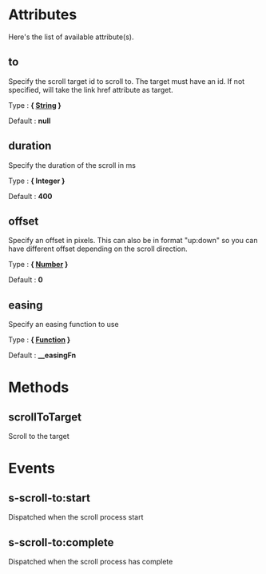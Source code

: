 # Attributes

Here's the list of available attribute(s).

## to

Specify the scroll target id to scroll to.
The target must have an id.
If not specified, will take the link href attribute as target.

Type : **{ [String](https://developer.mozilla.org/fr/docs/Web/JavaScript/Reference/Objets_globaux/String) }**

Default : **null**


## duration

Specify the duration of the scroll in ms

Type : **{ Integer }**

Default : **400**


## offset

Specify an offset in pixels.
This can also be in format "up:down" so you can have different offset depending on the scroll direction.

Type : **{ [Number](https://developer.mozilla.org/fr/docs/Web/JavaScript/Reference/Objets_globaux/Number) }**

Default : **0**


## easing

Specify an easing function to use

Type : **{ [Function](https://developer.mozilla.org/fr/docs/Web/JavaScript/Reference/Objets_globaux/Function) }**

Default : **__easingFn**




# Methods


## scrollToTarget

Scroll to the target


# Events


## s-scroll-to:start

Dispatched when the scroll process start


## s-scroll-to:complete

Dispatched when the scroll process has complete